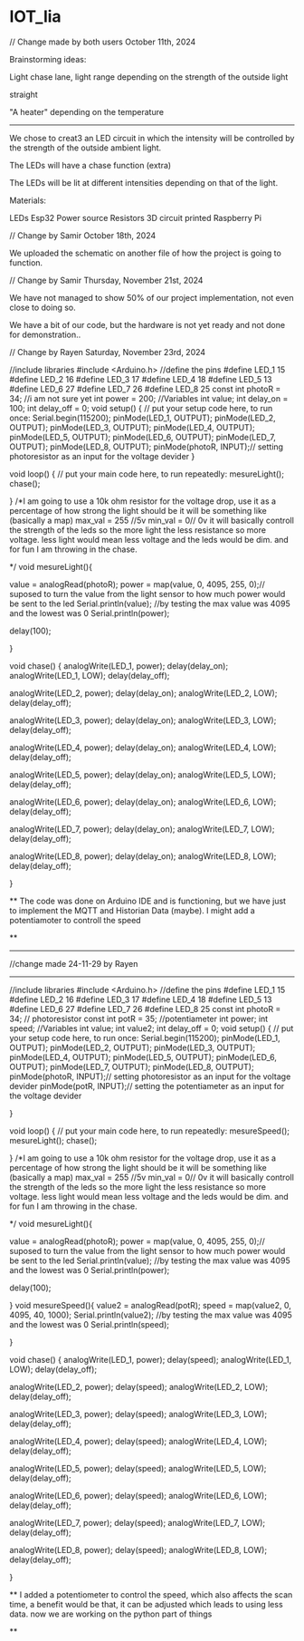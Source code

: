 # IOT_lia

// Change made by both users
October 11th, 2024 

 

Brainstorming ideas: 

Light chase lane, light range depending on the strength of the outside light 

straight 

"A heater" depending on the temperature 

-------------------------------------------------

 

 

 

We chose to creat3 an LED circuit in which the intensity will be controlled by the strength of the outside ambient light. 

 
The LEDs will have a chase function (extra)


The LEDs will be lit at different intensities depending on that of the light. 
 

Materials: 


LEDs 
Esp32 
Power source 
Resistors 
3D circuit printed 
Raspberry Pi 


// Change by Samir
October 18th, 2024

We uploaded the schematic on another file of how the project is going to function.


// Change by Samir
Thursday, November 21st, 2024 

We have not managed to show 50% of our project implementation, not even close to doing so. 

We have a bit of our code, but the hardware is not yet ready and not done for demonstration.. 



// Change by Rayen
Saturday, November 23rd, 2024

//include libraries
#include <Arduino.h>
//define the pins 
#define LED_1  15
#define LED_2  16
#define LED_3  17
#define LED_4  18
#define LED_5  13
#define LED_6  27
#define LED_7  26
#define LED_8  25
const int photoR = 34; //i am not sure yet
int power = 200;
//Variables
int value;
int delay_on = 100;
int delay_off = 0;
void setup() {
  // put your setup code here, to run once:
  Serial.begin(115200);
  pinMode(LED_1, OUTPUT);
  pinMode(LED_2, OUTPUT);
  pinMode(LED_3, OUTPUT);
  pinMode(LED_4, OUTPUT);
  pinMode(LED_5, OUTPUT);
  pinMode(LED_6, OUTPUT);
  pinMode(LED_7, OUTPUT);
  pinMode(LED_8, OUTPUT);
  pinMode(photoR, INPUT);// setting photoresistor as an input for the voltage devider
}

void loop() {
  // put your main code here, to run repeatedly:
 mesureLight();
 chase();
 
}
/*I am going to use a 10k ohm resistor for the voltage drop, use it as a percentage of how strong the light should be
it will be something like (basically a map)
max_val = 255 //5v
min_val = 0// 0v
it will basically controll the strength of the leds so the more light the less resistance so more voltage.
less light would mean less voltage and the leds would be dim. 
and for fun I am throwing in the chase.




*/
void mesureLight(){

  value = analogRead(photoR);
  power = map(value, 0, 4095, 255, 0);// suposed to turn the value from the light sensor to how much power would be sent to the led
  Serial.println(value); //by testing the max value was 4095 and the lowest was 0
  Serial.println(power);
  
  delay(100);


}



void chase() {
  analogWrite(LED_1, power);
  delay(delay_on);
  analogWrite(LED_1, LOW);
  delay(delay_off);

  analogWrite(LED_2, power);
  delay(delay_on);
  analogWrite(LED_2, LOW);
  delay(delay_off);

  analogWrite(LED_3, power);
  delay(delay_on);
  analogWrite(LED_3, LOW);
  delay(delay_off);

  analogWrite(LED_4, power);
  delay(delay_on);
  analogWrite(LED_4, LOW);
  delay(delay_off);

  analogWrite(LED_5, power);
  delay(delay_on);
  analogWrite(LED_5, LOW);
  delay(delay_off);

  analogWrite(LED_6, power);
  delay(delay_on);
  analogWrite(LED_6, LOW);
  delay(delay_off);
  
  analogWrite(LED_7, power);
  delay(delay_on);
  analogWrite(LED_7, LOW);
  delay(delay_off);

  analogWrite(LED_8, power);
  delay(delay_on);
  analogWrite(LED_8, LOW);
  delay(delay_off);

}

**
The code was done on Arduino IDE and is functioning, but we have just to implement the MQTT and Historian Data (maybe). 
I might add a potentiamoter to controll the speed

**

------------------------------------------------------------------------------------------------------------------------------------
//change made 24-11-29 by Rayen

-------------------------------------------------------------------------------------------------------------------------------------

//include libraries
#include <Arduino.h>
//define the pins 
#define LED_1  15
#define LED_2  16
#define LED_3  17
#define LED_4  18
#define LED_5  13
#define LED_6  27
#define LED_7  26
#define LED_8  25
const int photoR = 34; // photoresistor
const int potR = 35; //potentiameter 
int power;
int speed;
//Variables
int value;
int value2;
int delay_off = 0;
void setup() {
  // put your setup code here, to run once:
  Serial.begin(115200);
  pinMode(LED_1, OUTPUT);
  pinMode(LED_2, OUTPUT);
  pinMode(LED_3, OUTPUT);
  pinMode(LED_4, OUTPUT);
  pinMode(LED_5, OUTPUT);
  pinMode(LED_6, OUTPUT);
  pinMode(LED_7, OUTPUT);
  pinMode(LED_8, OUTPUT);
  pinMode(photoR, INPUT);// setting photoresistor as an input for the voltage devider
  pinMode(potR, INPUT);// setting the potentiameter as an input for the voltage devider
  
}

void loop() {
  // put your main code here, to run repeatedly:
mesureSpeed();
mesureLight();
chase();
 
}
/*I am going to use a 10k ohm resistor for the voltage drop, use it as a percentage of how strong the light should be
it will be something like (basically a map)
max_val = 255 //5v
min_val = 0// 0v
it will basically controll the strength of the leds so the more light the less resistance so more voltage.
less light would mean less voltage and the leds would be dim. 
and for fun I am throwing in the chase.




*/
void mesureLight(){

  value = analogRead(photoR);
  power = map(value, 0, 4095, 255, 0);// suposed to turn the value from the light sensor to how much power would be sent to the led
  Serial.println(value); //by testing the max value was 4095 and the lowest was 0
  Serial.println(power);
  
  delay(100);


}
void mesureSpeed(){
  value2 = analogRead(potR);
  speed = map(value2, 0, 4095, 40, 1000);
  Serial.println(value2); //by testing the max value was 4095 and the lowest was 0
  Serial.println(speed);

  
}


void chase() {
  analogWrite(LED_1, power);
  delay(speed);
  analogWrite(LED_1, LOW);
  delay(delay_off);

  analogWrite(LED_2, power);
  delay(speed);
  analogWrite(LED_2, LOW);
  delay(delay_off);

  analogWrite(LED_3, power);
  delay(speed);
  analogWrite(LED_3, LOW);
  delay(delay_off);

  analogWrite(LED_4, power);
  delay(speed);
  analogWrite(LED_4, LOW);
  delay(delay_off);

  analogWrite(LED_5, power);
  delay(speed);
  analogWrite(LED_5, LOW);
  delay(delay_off);

  analogWrite(LED_6, power);
  delay(speed);
  analogWrite(LED_6, LOW);
  delay(delay_off);
  
  analogWrite(LED_7, power);
  delay(speed);
  analogWrite(LED_7, LOW);
  delay(delay_off);

  analogWrite(LED_8, power);
  delay(speed);
  analogWrite(LED_8, LOW);
  delay(delay_off);

}

**
I added a potentiometer to control the speed, which also affects the scan time, a benefit would be that, it can be adjusted which leads to using less data.
now we are working on the python part of things

**
